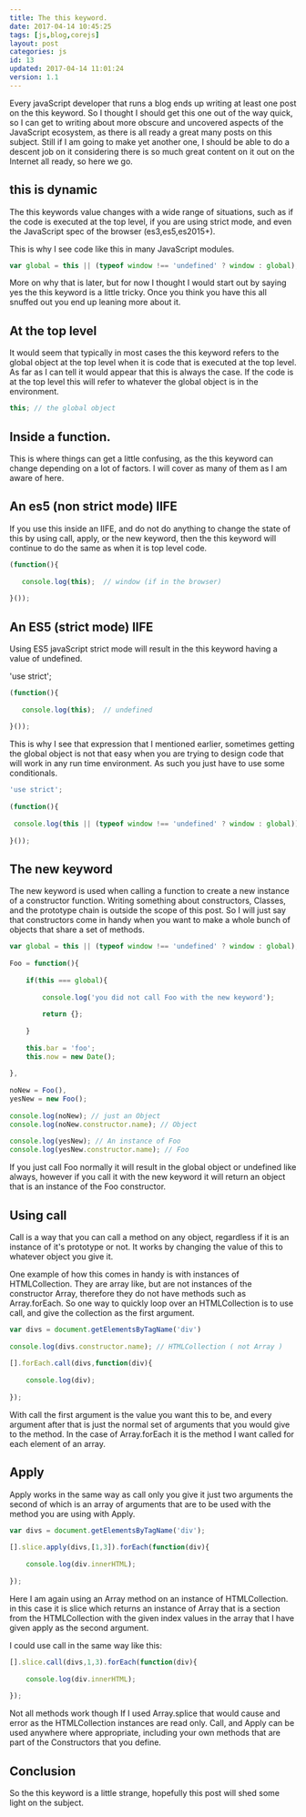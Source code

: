 ```yaml
---
title: The this keyword.
date: 2017-04-14 10:45:25
tags: [js,blog,corejs]
layout: post
categories: js
id: 13
updated: 2017-04-14 11:01:24
version: 1.1
---
```


Every javaScript developer that runs a blog ends up writing at least one post on the this keyword. So I thought I should get this one out of the way quick, so I can get to writing about more obscure and uncovered aspects of the JavaScript ecosystem, as there is all ready a great many posts on this subject. Still if I am going to make yet another one, I should be able to do a descent job on it considering there is so much great content on it out on the Internet all ready, so here we go.

<!-- more -->

## this is dynamic

The this keywords value changes with a wide range of situations, such as if the code is executed at the top level, if you are using strict mode, and even the JavaScript spec of the browser (es3,es5,es2015+).

This is why I see code like this in many JavaScript modules.

```js
var global = this || (typeof window !== 'undefined' ? window : global);
```

More on why that is later, but for now I thought I would start out by saying yes the this keyword is a little tricky. Once you think you have this all snuffed out you end up leaning more about it. 

## At the top level

It would seem that typically in most cases the this keyword refers to the global object at the top level when it is code that is executed at the top level. As far as I can tell it would appear that this is always the case. If the code is at the top level this will refer to whatever the global object is in the environment.

```js
this; // the global object
```

## Inside a function.

This is where things can get a little confusing, as the this keyword can change depending on a lot of factors. I will cover as many of them as I am aware of here.

## An es5 (non strict mode) IIFE

If you use this inside an IIFE, and do not do anything to change the state of this by using call, apply, or the new keyword, then the this keyword will continue to do the same as when it is top level code.

```js
(function(){
 
   console.log(this);  // window (if in the browser)
 
}());
```

## An ES5 (strict mode) IIFE

Using ES5 javaScript strict mode will result in the this keyword having a value of undefined.

'use strict';
```js
(function(){
 
   console.log(this);  // undefined
 
}());
```

This is why I see that expression that I mentioned earlier, sometimes getting the global object is not that easy when you are trying to design code that will work in any run time environment. As such you just have to use some conditionals.

```js
'use strict';
 
(function(){
 
 console.log(this || (typeof window !== 'undefined' ? window : global));
 
}());
```

## The new keyword

The new keyword is used when calling a function to create a new instance of a constructor function. Writing something about constructors, Classes, and the prototype chain is outside the scope of this post. So I will just say that constructors come in handy when you want to make a whole bunch of objects that share a set of methods.

```js
var global = this || (typeof window !== 'undefined' ? window : global),
 
Foo = function(){
 
    if(this === global){
 
        console.log('you did not call Foo with the new keyword');
 
        return {};
 
    }
 
    this.bar = 'foo';
    this.now = new Date();
 
},
 
noNew = Foo(),
yesNew = new Foo();
 
console.log(noNew); // just an Object
console.log(noNew.constructor.name); // Object
 
console.log(yesNew); // An instance of Foo
console.log(yesNew.constructor.name); // Foo
```

If you just call Foo normally it will result in the global object or undefined like always, however if you call it with the new keyword it will return an object that is an instance of the Foo constructor.

## Using call

Call is a way that you can call a method on any object, regardless if it is an instance of it's prototype or not. It works by changing the value of this to whatever object you give it.

One example of how this comes in handy is with instances of HTMLCollection. They are array like, but are not instances of the constructor Array, therefore they do not have methods such as Array.forEach. So one way to quickly loop over an HTMLCollection is to use call, and give the collection as the first argument.

```js
var divs = document.getElementsByTagName('div')
 
console.log(divs.constructor.name); // HTMLCollection ( not Array )
 
[].forEach.call(divs,function(div){
 
    console.log(div);
 
});
```

With call the first argument is the value you want this to be, and every argument after that is just the normal set of arguments that you would give to the method. In the case of Array.forEach it is the method I want called for each element of an array. 

## Apply

Apply works in the same way as call only you give it just two arguments the second of which is an array of arguments that are to be used with the method you are using with Apply.

```js
var divs = document.getElementsByTagName('div');
 
[].slice.apply(divs,[1,3]).forEach(function(div){
 
    console.log(div.innerHTML);
 
});
```

Here I am again using an Array method on an instance of HTMLCollection. in this case it is slice which returns an instance of Array that is a section from the HTMLCollection with the given index values in the array that I have given apply as the second argument.

I could use call in the same way like this:

```js
[].slice.call(divs,1,3).forEach(function(div){
 
    console.log(div.innerHTML);
 
});
```

Not all methods work though If I used Array.splice that would cause and error as the HTMLCollection instances are read only. Call, and Apply can be used anywhere where appropriate, including your own methods that are part of the Constructors that you define.

## Conclusion

So the this keyword is a little strange, hopefully this post will shed some light on the subject.
